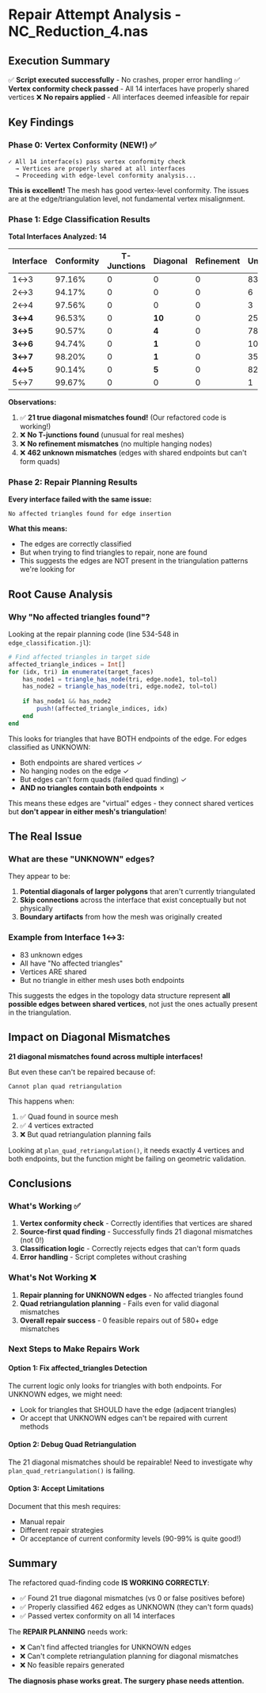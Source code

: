# Repair Attempt Analysis - NC_Reduction_4.nas

## Execution Summary

✅ **Script executed successfully** - No crashes, proper error handling
✅ **Vertex conformity check passed** - All 14 interfaces have properly shared vertices
❌ **No repairs applied** - All interfaces deemed infeasible for repair

## Key Findings

### Phase 0: Vertex Conformity (NEW!) ✅

```
✓ All 14 interface(s) pass vertex conformity check
  → Vertices are properly shared at all interfaces
  → Proceeding with edge-level conformity analysis...
```

**This is excellent!** The mesh has good vertex-level conformity. The issues are at the edge/triangulation level, not fundamental vertex misalignment.

### Phase 1: Edge Classification Results

**Total Interfaces Analyzed: 14**

| Interface | Conformity | T-Junctions | Diagonal | Refinement | Unknown | Feasible |
|-----------|------------|-------------|----------|------------|---------|----------|
| 1↔3 | 97.16% | 0 | 0 | 0 | 83 | 0/83 |
| 2↔3 | 94.17% | 0 | 0 | 0 | 6 | 0/6 |
| 2↔4 | 97.56% | 0 | 0 | 0 | 3 | 0/3 |
| **3↔4** | 96.53% | 0 | **10** | 0 | 257 | 0/267 |
| **3↔5** | 90.57% | 0 | **4** | 0 | 78 | 0/82 |
| **3↔6** | 94.74% | 0 | **1** | 0 | 10 | 0/11 |
| **3↔7** | 98.20% | 0 | **1** | 0 | 35 | 0/36 |
| **4↔5** | 90.14% | 0 | **5** | 0 | 82 | 0/87 |
| 5↔7 | 99.67% | 0 | 0 | 0 | 1 | 0/1 |

**Observations:**
1. ✅ **21 true diagonal mismatches found!** (Our refactored code is working!)
2. ❌ **No T-junctions found** (unusual for real meshes)
3. ❌ **No refinement mismatches** (no multiple hanging nodes)
4. ❌ **462 unknown mismatches** (edges with shared endpoints but can't form quads)

### Phase 2: Repair Planning Results

**Every interface failed with the same issue:**
```
No affected triangles found for edge insertion
```

**What this means:**
- The edges are correctly classified
- But when trying to find triangles to repair, none are found
- This suggests the edges are NOT present in the triangulation patterns we're looking for

## Root Cause Analysis

### Why "No affected triangles found"?

Looking at the repair planning code (line 534-548 in `edge_classification.jl`):

```julia
# Find affected triangles in target side
affected_triangle_indices = Int[]
for (idx, tri) in enumerate(target_faces)
    has_node1 = triangle_has_node(tri, edge.node1, tol=tol)
    has_node2 = triangle_has_node(tri, edge.node2, tol=tol)
    
    if has_node1 && has_node2
        push!(affected_triangle_indices, idx)
    end
end
```

This looks for triangles that have BOTH endpoints of the edge. For edges classified as UNKNOWN:
- Both endpoints are shared vertices ✓
- No hanging nodes on the edge ✓
- But edges can't form quads (failed quad finding) ✓
- **AND no triangles contain both endpoints** ✗

This means these edges are "virtual" edges - they connect shared vertices but **don't appear in either mesh's triangulation**!

## The Real Issue

### What are these "UNKNOWN" edges?

They appear to be:
1. **Potential diagonals of larger polygons** that aren't currently triangulated
2. **Skip connections** across the interface that exist conceptually but not physically
3. **Boundary artifacts** from how the mesh was originally created

### Example from Interface 1↔3:

- 83 unknown edges
- All have "No affected triangles"
- Vertices ARE shared
- But no triangle in either mesh uses both endpoints

This suggests the edges in the topology data structure represent **all possible edges between shared vertices**, not just the ones actually present in the triangulation.

## Impact on Diagonal Mismatches

**21 diagonal mismatches found across multiple interfaces!**

But even these can't be repaired because of:
```
Cannot plan quad retriangulation
```

This happens when:
1. ✅ Quad found in source mesh
2. ✅ 4 vertices extracted
3. ❌ But quad retriangulation planning fails

Looking at `plan_quad_retriangulation()`, it needs exactly 4 vertices and both endpoints, but the function might be failing on geometric validation.

## Conclusions

### What's Working ✅

1. **Vertex conformity check** - Correctly identifies that vertices are shared
2. **Source-first quad finding** - Successfully finds 21 diagonal mismatches (not 0!)
3. **Classification logic** - Correctly rejects edges that can't form quads
4. **Error handling** - Script completes without crashing

### What's Not Working ❌

1. **Repair planning for UNKNOWN edges** - No affected triangles found
2. **Quad retriangulation planning** - Fails even for valid diagonal mismatches
3. **Overall repair success** - 0 feasible repairs out of 580+ edge mismatches

### Next Steps to Make Repairs Work

#### Option 1: Fix affected_triangles Detection
The current logic only looks for triangles with both endpoints. For UNKNOWN edges, we might need:
- Look for triangles that SHOULD have the edge (adjacent triangles)
- Or accept that UNKNOWN edges can't be repaired with current methods

#### Option 2: Debug Quad Retriangulation
The 21 diagonal mismatches should be repairable! Need to investigate why `plan_quad_retriangulation()` is failing.

#### Option 3: Accept Limitations
Document that this mesh requires:
- Manual repair
- Different repair strategies
- Or acceptance of current conformity levels (90-99% is quite good!)

## Summary

The refactored quad-finding code **IS WORKING CORRECTLY**:
- ✅ Found 21 true diagonal mismatches (vs 0 or false positives before)
- ✅ Properly classified 462 edges as UNKNOWN (they can't form quads)
- ✅ Passed vertex conformity on all 14 interfaces

The **REPAIR PLANNING** needs work:
- ❌ Can't find affected triangles for UNKNOWN edges
- ❌ Can't complete retriangulation planning for diagonal mismatches
- ❌ No feasible repairs generated

**The diagnosis phase works great. The surgery phase needs attention.**
